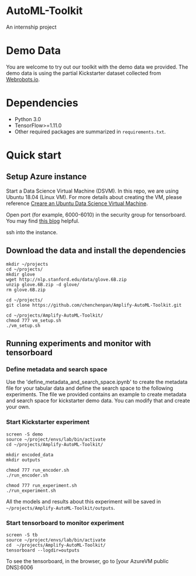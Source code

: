 # AutoML-Toolkit
An internship project

# Demo Data

You are welcome to try out our toolkit with the demo data we provided. The demo data is using the partial Kickstarter dataset collected from [Webrobots.io](https://webrobots.io/projects/).

# Dependencies

- Python 3.0
- TensorFlow>=1.11.0
- Other required packages are summarized in `requirements.txt`.

# Quick start

## Setup Azure instance
Start a Data Science Virtual Machine (DSVM). In this repo, we are using Ubuntu 18.04 (Linux VM). For more details about creating the VM, please reference [Creare an Ubuntu Data Science Virtual Machine](https://docs.microsoft.com/en-us/azure/machine-learning/data-science-virtual-machine/dsvm-ubuntu-intro).

Open port (for example, 6000-6010) in the security group for tensorboard. You may find [this blog](https://azadehkhojandi.blogspot.com/2018/11/how-to-run-tensorboard-on-azure-vms.html) helpful.

ssh into the instance.

## Download the data and install the dependencies 
```
mkdir ~/projects
cd ~/projects/
mkdir glove
wget http://nlp.stanford.edu/data/glove.6B.zip
unzip glove.6B.zip -d glove/
rm glove.6B.zip

cd ~/projects/
git clone https://github.com/chenchenpan/Amplify-AutoML-Toolkit.git

cd ~/projects/Amplify-AutoML-Toolkit/
chmod 777 vm_setup.sh
./vm_setup.sh
```
## Running experiments and monitor with tensorboard

### Define metadata and search space
Use the 'define_metadata_and_search_space.ipynb' to create the metadata file for your tabular data and define the search space to the following experiments. The file we provided contains an example to create metadata and search space for kickstarter demo data. You can modify that and create your own.

### Start Kickstarter experiment
```
screen -S demo
source ~/project/envs/lab/bin/activate
cd ~/projects/Amplify-AutoML-Toolkit/

mkdir encoded_data
mkdir outputs

chmod 777 run_encoder.sh
./run_encoder.sh

chmod 777 run_experiment.sh
./run_experiment.sh

```

All the models and results about this experiment will be saved in `~/projects/Amplify-AutoML-Toolkit/outputs`.


### Start tensorboard to monitor experiment
```
screen -S tb
source ~/project/envs/lab/bin/activate
cd  ~/projects/Amplify-AutoML-Toolkit/
tensorboard --logdir=outputs
```
To see the tensorboard, in the browser, go to 
[your AzureVM public DNS]:6006

